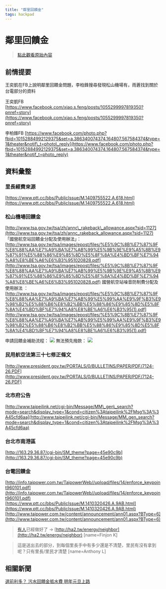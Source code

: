 ```yaml
---
title: "鄰里回饋金"
tags: hackpad
---
```


# 鄰里回饋金

> [點此觀看原始內容](https://g0v.hackpad.tw/eaVHzEftBFA)


## 前情提要


王奕凱在FB上說明鄰里回饋金問題，李柏鋒搜尋發現松山機場有，雨蒼找到關於台電部分的資料

王奕凱FB
[https://www.facebook.com/xiao.s.feng/posts/1055299997819350?pnref=story](https://www.facebook.com/xiao.s.feng/posts/1055299997819350?pnref=story)

李柏鋒FB
[https://www.facebook.com/photo.php?fbid=10152884992129375&set=a.386340074374.164807.567584374&type=1&theater&notif\_t=photo\_reply](https://www.facebook.com/photo.php?fbid=10152884992129375&set=a.386340074374.164807.567584374&type=1&theater&notif_t=photo_reply)

## 資料彙整

### 里長經費來源

[https://www.ptt.cc/bbs/PublicIssue/M.1409755522.A.618.html](https://www.ptt.cc/bbs/PublicIssue/M.1409755522.A.618.html)

### 松山機場回饋金

[http://www.tsa.gov.tw/tsa/zh/annc\_rakeback\_allowance.aspx?sid=1127](http://www.tsa.gov.tw/tsa/zh/annc_rakeback_allowance.aspx?sid=1127)
「國營航空站回饋金分配及使用辦法」：
[http://www.tsa.gov.tw/tsa/images/epost/files/%E5%9C%8B%E7%87%9F%E8%88%AA%E7%A9%BA%E7%AB%99%E5%9B%9E%E9%A5%8B%E9%87%91%E5%88%86%E9%85%8D%E5%8F%8A%E4%BD%BF%E7%94%A8%E8%BE%A6%E6%B3%951020828.pdf](http://www.tsa.gov.tw/tsa/images/epost/files/%E5%9C%8B%E7%87%9F%E8%88%AA%E7%A9%BA%E7%AB%99%E5%9B%9E%E9%A5%8B%E9%87%91%E5%88%86%E9%85%8D%E5%8F%8A%E4%BD%BF%E7%94%A8%E8%BE%A6%E6%B3%951020828.pdf)
國營航空站噪音防制費分配及使用辦法 ：
[http://www.tsa.gov.tw/tsa/images/epost/files/%E5%9C%8B%E7%87%9F%E8%88%AA%E7%A9%BA%E7%AB%99%E5%99%AA%E9%9F%B3%E9%98%B2%E5%88%B6%E8%B2%BB%E5%88%86%E9%85%8D%E5%8F%8A%E4%BD%BF%E7%94%A8%E8%BE%A6%E6%B3%95(1).pdf](http://www.tsa.gov.tw/tsa/images/epost/files/%E5%9C%8B%E7%87%9F%E8%88%AA%E7%A9%BA%E7%AB%99%E5%99%AA%E9%9F%B3%E9%98%B2%E5%88%B6%E8%B2%BB%E5%88%86%E9%85%8D%E5%8F%8A%E4%BD%BF%E7%94%A8%E8%BE%A6%E6%B3%95(1).pdf)

申請回饋金補助流程：
![](https://g0vhackmd.blob.core.windows.net/g0v-hackmd-images/upload_f6c81e71f395cea5a0e7bb1097f96083)
無法預先撥款：
![](https://g0vhackmd.blob.core.windows.net/g0v-hackmd-images/upload_bd5dcf7a834bea145be208279206e742)

### 民用航空法第三十七修正條文

[http://www.president.gov.tw/PORTALS/0/BULLETINS/PAPER/PDF/7124-26.PDF](http://www.president.gov.tw/PORTALS/0/BULLETINS/PAPER/PDF/7124-26.PDF)

### 北市府公告


[http://www.taipeilink.net/cgi-bin/Message/MM\_gen\_search?mode=search&display_type=1&cond=citizen%3Ataipeilink%2FMsg%3A%3A45cfd6aa](http://www.taipeilink.net/cgi-bin/Message/MM_gen_search?mode=search&display_type=1&cond=citizen%3Ataipeilink%2FMsg%3A%3A45cfd6aa)

### 台北市南港區


[http://163.29.36.87/cgi-bin/SM_theme?page=45e90c9b](http://163.29.36.87/cgi-bin/SM_theme?page=45e90c9b)

### 台電回饋金


[http://info.taipower.com.tw/TaipowerWeb//upload/files/14/enforce_keypoint960101.pdf](http://info.taipower.com.tw/TaipowerWeb//upload/files/14/enforce_keypoint960101.pdf)
[https://www.ptt.cc/bbs/PublicIssue/M.1410320426.A.9AB.html](https://www.ptt.cc/bbs/PublicIssue/M.1410320426.A.9AB.html)
[http://www.taipower.com.tw/content/announcement/ann01.aspx?BType=6](http://www.taipower.com.tw/content/announcement/ann01.aspx?BType=6)
> [有人](https://www.facebook.com/groups/g0v.general/permalink/717213428355066/)已經做好了 -\> [http://ha2.tw/energy/neighbor](http://ha2.tw/energy/neighbor)
> [name=Finjon K]

> 這是送出去的部分，到每個里長手中有多少還是不清楚，里民有沒有拿到呢？只有里長/里民才清楚
> [name=Anthony L]


## 相關新聞

[選前利多？ 污水回饋金抵水費 明年元旦上路](http://news.ltn.com.tw/news/local/paper/813335)


